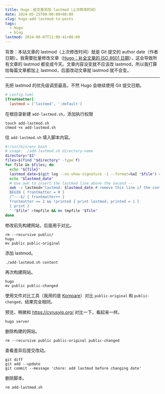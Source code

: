 ```yaml
---
title: Hugo：给文章添加 lastmod（上次修改时间）
date: 2024-05-25T00:00:00+08:00
slug: hugo-add-lastmod-to-posts
tags:
  - Hugo
  - blog
lastmod: 2024-06-07T11:00:41+08:00
---
```


背景：本站文章的 lastmod（上次修改时间）就是 Git 提交的 author date（作者日期）。我需要批量修改文章（[Hugo：补全文章的 ISO 8601 日期](http://localhost:1313/zh-cn/post/2024/05/25/hugo-complete-iso8601-date/)），这会导致所有文章的 lastmod 都变成今天。文章内容没变就不应该改 lastmod，所以我打算给每篇文章都加上 lastmod，后面改动文章就 lastmod 就不会变。

---

先把 lastmod 的优先级调至最高，不然 Hugo 会继续使用 Git 提交日期。

```toml
# config.toml
[frontmatter]
  lastmod = ['lastmod', ':default']
```

在根目录新建 `add-lastmod.sh`，添加执行权限

```shell
touch add-lastmod.sh
chmod +x add-lastmod.sh
```

往 `add-lastmod.sh` 填入脚本内容。

```bash
#!/usr/bin/env bash
# usage: ./add-lastmod.sh directory-name
directory="$1"
files=$(find "$directory" -type f)
for file in $files; do
  echo "${file}"
  lastmod_date=$(git log --no-show-signature -1 --format=%aI "$file") # example: 2024-05-16T14:23:53+08:00
  echo "$lastmod_date"
  # Use awk to insert the lastmod line above the second ---
  awk -v lastmod="lastmod: $lastmod_date # remove this line if the content is actually changed" '
  BEGIN { frontmatter = 0 }
  /^---$/ { frontmatter++ }
  frontmatter == 2 && !printed { print lastmod; printed = 1 }
  { print }
  ' "$file" >tmpfile && mv tmpfile "$file"
done
```

修改前先构建网站，后面用于对比。

```shell
rm --recursive public/
hugo
mv public public-original
```

添加 lastmod。

```shell
./add-lastmod.sh content
```

再次构建网站。

```shell
hugo
mv public public-changed
```

使用文件对比工具（我用的是 [Kompare](https://apps.kde.org/kompare/)）对比 `public-original` 和 `public-changed`，结果完全相同。

预览，稍微和 <https://cyrusyip.org/> 对比一下，看起来一样。

```shell
hugo server
```

删除构建的网站。

```shell
rm --recursive public public-original public-changed
```

查看差异后提交改动。

```shell
git diff
git add --update
git commit --message 'chore: add lastmod before changing date'
```

删除脚本。

```shell
rm add-lastmod.sh
```

